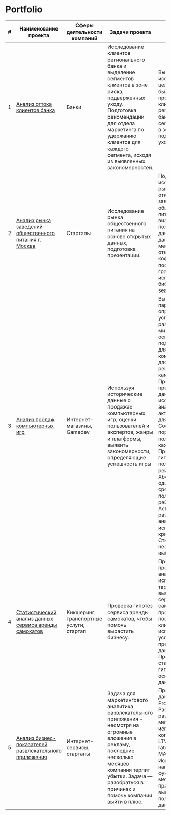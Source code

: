 # Portfolio


|#        | Наименование проекта                      | Сферы деятельности компаний                     | Задачи проекта                     | Описание                | Стек                  |   
|---------|-------------------------------|-------------------------------|-------------------------------|--------------------------|----------------------------|
| 1       | [Анализ оттока клиентов банка](dot.com)               | Банки                         |Исследование клиентов регионального банка и выделение сегментов клиентов в зоне риска, подверженных уходу. Подготовка рекомендации для отдела маркетинга по удержанию клиентов для каждого сегмента, исходя из выявленных закономерностей.     | Выполнено исследование, целью которого было проанализировать клиентов регионального банка и выявить сегменты клиентов в зоне риска, подверженных уходу.                         | Python, Pandas, Matplotlib, Seaborn, SciPy, NumPy     |
| 2       | [Анализ рынка заведений общественного питания г. Москва](dot.com)                       | Стартапы                      |Исследование рынка общественного питания на основе открытых данных, подготовка презентации.                         | Подготовлено исследование рынка на основе открытых данных о заведениях общественного питания Москвы, визуализированы полученные данные. На основе данных выбрано место для открытия новой кофейни. В построении графиков я использованы библиотеки seaborn и plotly   | Python, Pandas, NumPy, Matplotlib, Folium, Choropleth |
| 3       | [Анализ продаж компьютерных игр](dot.com)                        | Интернет-магазины, Gamedev    |Используя исторические данные о продажах компьютерных игр, оценки пользователей и экспертов, жанры и платформы, выявить закономерности, определяющие успешность игры | Выявлены параметры, определяющие успешность игры в разных регионах мира. На основании этого подготовлен отчет для магазина компьютерных игр для планирования рекламных кампаний. Проведена предобработка данных, исследовательский анализ. Выбран актуальный период для анализа. Составлены портреты пользователей каждого региона. Проверены гипотезы: средние пользовательские рейтинги платформ Xbox One и PC одинаковые; средние пользовательские рейтинги жанров Action и Sports разные. При анализе использован критерий Стьюдента для независимых выборок.                         | Python, Pandas, NumPy, Matplotlib, статистика         |
| 4       | [Статистический анализ данных сервиса аренды самокатов](dot.com) | Кикшеринг, транспортные услуги, стартап | Проверка гипотез сервиса аренды самокатов, чтобы помочь вырастить бизнесу.| Проведен предварительный анализ использования тарифов на выборке клиентов сервиса самокатов, проанализировано поведение клиентов при использовании услуг. Проведена предобработка данных, их анализ. Проверены статистические гипотезы на основе имеющихся данных. | Python, Pandas, Matplotlib, Seaborn, SciPy            |
| 5       | [Анализ бизнес-показателей развлекательного приложения](dot.com) | Интернет-сервисы, стартапы    | Задача для маркетингового аналитика развлекательного приложения - несмотря на огромные вложения в рекламу, последние несколько месяцев компания терпит убытки. Задача — разобраться в причинах и помочь компании выйти в плюс. | Проведен анализ данных от ProcrastinatePRO+. Рассчитаны различные метрики, использован когортный анализ: LTV, CAC, Retention rate, DAU, WAU, MAU и т.д. Использованы уже написанные ранее функции расчёта метрик. Сделаны правильные выводы по полученным данным. | Python, Pandas, Matplotlib, Seaborn, SciPy, NumPy, когортный анализ,  продуктовые метрики |


